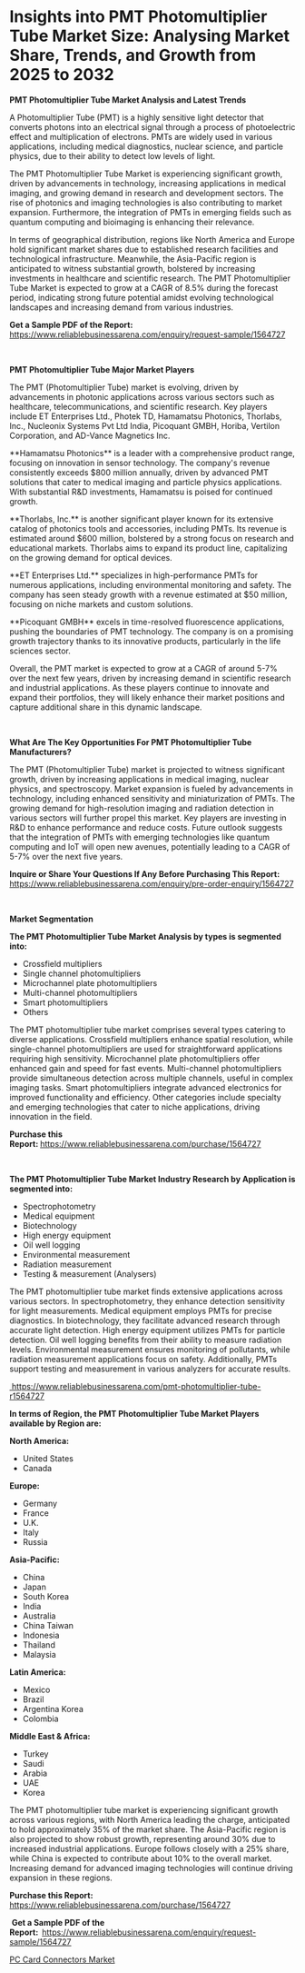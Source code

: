 <p><h1>Insights into PMT Photomultiplier Tube Market Size: Analysing Market Share, Trends, and Growth from 2025 to 2032</h1></p><p><strong>PMT Photomultiplier Tube Market Analysis and Latest Trends</strong></p>
<p><p>A Photomultiplier Tube (PMT) is a highly sensitive light detector that converts photons into an electrical signal through a process of photoelectric effect and multiplication of electrons. PMTs are widely used in various applications, including medical diagnostics, nuclear science, and particle physics, due to their ability to detect low levels of light.</p><p>The PMT Photomultiplier Tube Market is experiencing significant growth, driven by advancements in technology, increasing applications in medical imaging, and growing demand in research and development sectors. The rise of photonics and imaging technologies is also contributing to market expansion. Furthermore, the integration of PMTs in emerging fields such as quantum computing and bioimaging is enhancing their relevance.</p><p>In terms of geographical distribution, regions like North America and Europe hold significant market shares due to established research facilities and technological infrastructure. Meanwhile, the Asia-Pacific region is anticipated to witness substantial growth, bolstered by increasing investments in healthcare and scientific research. The PMT Photomultiplier Tube Market is expected to grow at a CAGR of 8.5% during the forecast period, indicating strong future potential amidst evolving technological landscapes and increasing demand from various industries.</p></p>
<p><strong>Get a Sample PDF of the Report:&nbsp;</strong> <a href="https://www.reliablebusinessarena.com/enquiry/request-sample/1564727?utm_campaign=2225&utm_medium=2&utm_source=Github&utm_content=ia&utm_term=11022025&utm_id=pmt-photomultiplier-tube">https://www.reliablebusinessarena.com/enquiry/request-sample/1564727</a></p>
<p>&nbsp;</p>
<p><strong>PMT Photomultiplier Tube Major Market Players</strong></p>
<p><p>The PMT (Photomultiplier Tube) market is evolving, driven by advancements in photonic applications across various sectors such as healthcare, telecommunications, and scientific research. Key players include ET Enterprises Ltd., Photek TD, Hamamatsu Photonics, Thorlabs, Inc., Nucleonix Systems Pvt Ltd India, Picoquant GMBH, Horiba, Vertilon Corporation, and AD-Vance Magnetics Inc.</p><p>**Hamamatsu Photonics** is a leader with a comprehensive product range, focusing on innovation in sensor technology. The company's revenue consistently exceeds $800 million annually, driven by advanced PMT solutions that cater to medical imaging and particle physics applications. With substantial R&D investments, Hamamatsu is poised for continued growth.</p><p>**Thorlabs, Inc.** is another significant player known for its extensive catalog of photonics tools and accessories, including PMTs. Its revenue is estimated around $600 million, bolstered by a strong focus on research and educational markets. Thorlabs aims to expand its product line, capitalizing on the growing demand for optical devices.</p><p>**ET Enterprises Ltd.** specializes in high-performance PMTs for numerous applications, including environmental monitoring and safety. The company has seen steady growth with a revenue estimated at $50 million, focusing on niche markets and custom solutions. </p><p>**Picoquant GMBH** excels in time-resolved fluorescence applications, pushing the boundaries of PMT technology. The company is on a promising growth trajectory thanks to its innovative products, particularly in the life sciences sector.</p><p>Overall, the PMT market is expected to grow at a CAGR of around 5-7% over the next few years, driven by increasing demand in scientific research and industrial applications. As these players continue to innovate and expand their portfolios, they will likely enhance their market positions and capture additional share in this dynamic landscape.</p></p>
<p>&nbsp;</p>
<p><strong>What Are The Key Opportunities For PMT Photomultiplier Tube Manufacturers?</strong></p>
<p><p>The PMT (Photomultiplier Tube) market is projected to witness significant growth, driven by increasing applications in medical imaging, nuclear physics, and spectroscopy. Market expansion is fueled by advancements in technology, including enhanced sensitivity and miniaturization of PMTs. The growing demand for high-resolution imaging and radiation detection in various sectors will further propel this market. Key players are investing in R&D to enhance performance and reduce costs. Future outlook suggests that the integration of PMTs with emerging technologies like quantum computing and IoT will open new avenues, potentially leading to a CAGR of 5-7% over the next five years.</p></p>
<p><strong>Inquire or Share Your Questions If Any Before Purchasing This Report:</strong> <a href="https://www.reliablebusinessarena.com/enquiry/pre-order-enquiry/1564727?utm_campaign=2225&utm_medium=2&utm_source=Github&utm_content=ia&utm_term=11022025&utm_id=pmt-photomultiplier-tube">https://www.reliablebusinessarena.com/enquiry/pre-order-enquiry/1564727</a></p>
<p>&nbsp;</p>
<p><strong>Market Segmentation</strong></p>
<p><strong>The PMT Photomultiplier Tube Market Analysis by types is segmented into:</strong></p>
<p><ul><li>Crossfield multipliers</li><li>Single channel photomultipliers</li><li>Microchannel plate photomultipliers</li><li>Multi-channel photomultipliers</li><li>Smart photomultipliers</li><li>Others</li></ul></p>
<p><p>The PMT photomultiplier tube market comprises several types catering to diverse applications. Crossfield multipliers enhance spatial resolution, while single-channel photomultipliers are used for straightforward applications requiring high sensitivity. Microchannel plate photomultipliers offer enhanced gain and speed for fast events. Multi-channel photomultipliers provide simultaneous detection across multiple channels, useful in complex imaging tasks. Smart photomultipliers integrate advanced electronics for improved functionality and efficiency. Other categories include specialty and emerging technologies that cater to niche applications, driving innovation in the field.</p></p>
<p><strong>Purchase this Report:&nbsp;</strong><a href="https://www.reliablebusinessarena.com/purchase/1564727?utm_campaign=2225&utm_medium=2&utm_source=Github&utm_content=ia&utm_term=11022025&utm_id=pmt-photomultiplier-tube">https://www.reliablebusinessarena.com/purchase/1564727</a></p>
<p>&nbsp;</p>
<p><strong>The PMT Photomultiplier Tube Market Industry Research by Application is segmented into:</strong></p>
<p><ul><li>Spectrophotometry</li><li>Medical equipment</li><li>Biotechnology</li><li>High energy equipment</li><li>Oil well logging</li><li>Environmental measurement</li><li>Radiation measurement</li><li>Testing & measurement (Analysers)</li></ul></p>
<p><p>The PMT photomultiplier tube market finds extensive applications across various sectors. In spectrophotometry, they enhance detection sensitivity for light measurements. Medical equipment employs PMTs for precise diagnostics. In biotechnology, they facilitate advanced research through accurate light detection. High energy equipment utilizes PMTs for particle detection. Oil well logging benefits from their ability to measure radiation levels. Environmental measurement ensures monitoring of pollutants, while radiation measurement applications focus on safety. Additionally, PMTs support testing and measurement in various analyzers for accurate results.</p></p>
<p><a href="https://www.reliablebusinessarena.com/pmt-photomultiplier-tube-r1564727?utm_campaign=2225&utm_medium=2&utm_source=Github&utm_content=ia&utm_term=11022025&utm_id=pmt-photomultiplier-tube">&nbsp;https://www.reliablebusinessarena.com/pmt-photomultiplier-tube-r1564727</a></p>
<p><strong>In terms of Region, the PMT Photomultiplier Tube Market Players available by Region are:</strong></p>
<p>
    <p> <strong> North America: </strong>
        <ul>
            <li>United States</li>
            <li>Canada</li>
        </ul>
        </p> 
    <p> <strong> Europe: </strong>
        <ul>
            <li>Germany</li>
            <li>France</li>
            <li>U.K.</li>
            <li>Italy</li>
            <li>Russia</li>
        </ul>
        </p> 
    <p> <strong> Asia-Pacific: </strong>
        <ul>
            <li>China</li>
            <li>Japan</li>
            <li>South Korea</li>
            <li>India</li>
            <li>Australia</li>
            <li>China Taiwan</li>
            <li>Indonesia</li>
            <li>Thailand</li>
            <li>Malaysia</li>
        </ul>
        </p> 
    <p> <strong> Latin America: </strong>
        <ul>
            <li>Mexico</li>
            <li>Brazil</li>
            <li>Argentina Korea</li>
            <li>Colombia</li>
        </ul>
        </p> 
    <p> <strong> Middle East & Africa: </strong>
        <ul>
            <li>Turkey</li>
            <li>Saudi</li>
            <li>Arabia</li>
            <li>UAE</li>
            <li>Korea</li>
        </ul>
    </p>
    </p>
<p><p>The PMT photomultiplier tube market is experiencing significant growth across various regions, with North America leading the charge, anticipated to hold approximately 35% of the market share. The Asia-Pacific region is also projected to show robust growth, representing around 30% due to increased industrial applications. Europe follows closely with a 25% share, while China is expected to contribute about 10% to the overall market. Increasing demand for advanced imaging technologies will continue driving expansion in these regions.</p></p>
<p><strong>Purchase this Report: </strong><a href="https://www.reliablebusinessarena.com/purchase/1564727?utm_campaign=2225&utm_medium=2&utm_source=Github&utm_content=ia&utm_term=11022025&utm_id=pmt-photomultiplier-tube">https://www.reliablebusinessarena.com/purchase/1564727</a></p>
<p>&nbsp;<strong>Get a Sample PDF of the Report:&nbsp;&nbsp;</strong><a href="https://www.reliablebusinessarena.com/enquiry/request-sample/1564727?utm_campaign=2225&utm_medium=2&utm_source=Github&utm_content=ia&utm_term=11022025&utm_id=pmt-photomultiplier-tube">https://www.reliablebusinessarena.com/enquiry/request-sample/1564727</a></p>
<p><strong></strong></p>
<p><p><a href="https://github.com/hammelximalschid/Market-Research-Report-List-1/blob/main/pc-card-connectors-market.md?utm_campaign=2225&utm_medium=2&utm_source=Github&utm_content=ia&utm_term=11022025&utm_id=pmt-photomultiplier-tube">PC Card Connectors Market</a></p></p>
